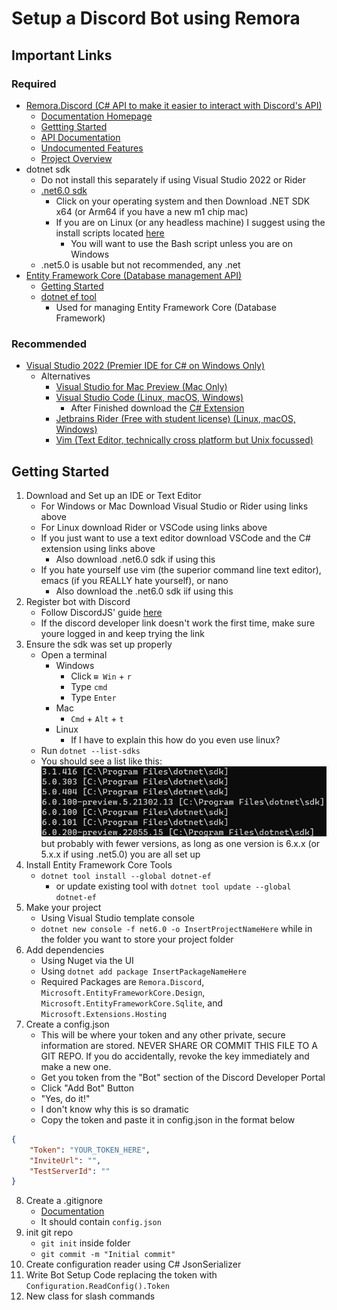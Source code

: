 # Setup a Discord Bot using Remora
## Important Links
### Required
- [Remora.Discord (C# API to make it easier to interact with Discord's API)](https://github.com/Nihlus/Remora.Discord)
    - [Documentation Homepage](https://nihlus.github.io/Remora.Discord/)
    - [Gettting Started](https://nihlus.github.io/Remora.Discord/guides/getting-started)
    - [API Documentation](https://nihlus.github.io/Remora.Discord/api/)
    - [Undocumented Features](https://nihlus.github.io/Remora.Discord/guides/undocumented-features)
    - [Project Overview](https://nihlus.github.io/Remora.Discord/info/README)
- dotnet sdk
    - Do not install this separately if using Visual Studio 2022 or Rider
    - [.net6.0 sdk](https://dotnet.microsoft.com/en-us/download)
        - Click on your operating system and then Download .NET SDK x64 (or Arm64 if you have a new m1 chip mac)
        - If you are on Linux (or any headless machine) I suggest using the install scripts located [here](https://dotnet.microsoft.com/en-us/download/dotnet/scripts)
            - You will want to use the Bash script unless you are on Windows
    - .net5.0 is usable but not recommended, any .net
- [Entity Framework Core (Database management API)](https://docs.microsoft.com/en-us/ef/core/)
    - [Getting Started](https://docs.microsoft.com/en-us/ef/core/get-started/overview/first-app?tabs=netcore-cli)
    - [dotnet ef tool](https://docs.microsoft.com/en-us/ef/core/cli/dotnet)
        - Used for managing Entity Framework Core (Database Framework)
### Recommended
- [Visual Studio 2022 (Premier IDE for C# on Windows Only)](https://visualstudio.microsoft.com/vs/)
    - Alternatives
        - [Visual Studio for Mac Preview (Mac Only)](https://visualstudio.microsoft.com/vs/mac/)
        - [Visual Studio Code (Linux, macOS, Windows)](https://code.visualstudio.com/)
            - After Finished download the [C# Extension](https://marketplace.visualstudio.com/items?itemName=ms-dotnettools.csharp)
        - [Jetbrains Rider (Free with student license) (Linux, macOS, Windows)](https://www.jetbrains.com/rider/)
        - [Vim (Text Editor, technically cross platform but Unix focussed)](https://www.vim.org/)
## Getting Started
1. Download and Set up an IDE or Text Editor
    - For Windows or Mac Download Visual Studio or Rider using links above
    - For Linux download Rider or VSCode using links above
    - If you just want to use a text editor download VSCode and the C# extension using links above
        - Also download .net6.0 sdk if using this
    - If you hate yourself use vim (the superior command line text editor), emacs (if you REALLY hate yourself), or nano
        - Also download the .net6.0 sdk iif using this
2. Register bot with Discord
     - Follow DiscordJS' guide [here](https://discordjs.guide/preparations/setting-up-a-bot-application.html)
     - If the discord developer link doesn't work the first time, make sure youre logged in and keep trying the link
3. Ensure the sdk was set up properly
    - Open a terminal
        - Windows
            - Click `⊞ Win` + `r`
            - Type `cmd`
            - Type `Enter`
        - Mac
            - `Cmd` + `Alt` + `t`
        - Linux
            - If I have to explain this how do you even use linux?
    - Run `dotnet --list-sdks`
    - You should see a list like this:
    ![dotnet sdks list](BotInstructions/list-sdks-output.png)
    but probably with fewer versions, as long as one version is 6.x.x (or 5.x.x if using .net5.0) you are all set up
4. Install Entity Framework Core Tools
    - `dotnet tool install --global dotnet-ef`
        - or update existing tool with `dotnet tool update --global dotnet-ef`
5. Make your project
    - Using Visual Studio template console
    - `dotnet new console -f net6.0 -o InsertProjectNameHere` while in the folder you want to store your project folder
6. Add dependencies
    - Using Nuget via the UI
    - Using `dotnet add package InsertPackageNameHere`
    - Required Packages are `Remora.Discord`, `Microsoft.EntityFrameworkCore.Design`, `Microsoft.EntityFrameworkCore.Sqlite`, and `Microsoft.Extensions.Hosting`
7. Create a config.json
    - This will be where your token and any other private, secure information are stored. NEVER SHARE OR COMMIT THIS FILE TO A GIT REPO. If you do accidentally, revoke the key immediately and make a new one.
    - Get you token from the "Bot" section of the Discord Developer Portal
    - Click "Add Bot" Button
    - "Yes, do it!"
    - I don't know why this is so dramatic
    - Copy the token and paste it in config.json in the format below
```json
{
    "Token": "YOUR_TOKEN_HERE",
    "InviteUrl": "",
    "TestServerId": ""
}
```
8. Create a .gitignore
    - [Documentation](https://git-scm.com/docs/gitignore)
    - It should contain `config.json`
9. init git repo
    - `git init` inside folder
    - `git commit -m "Initial commit"`
10. Create configuration reader using C# JsonSerializer
11. Write Bot Setup Code replacing the token with `Configuration.ReadConfig().Token`
12. New class for slash commands